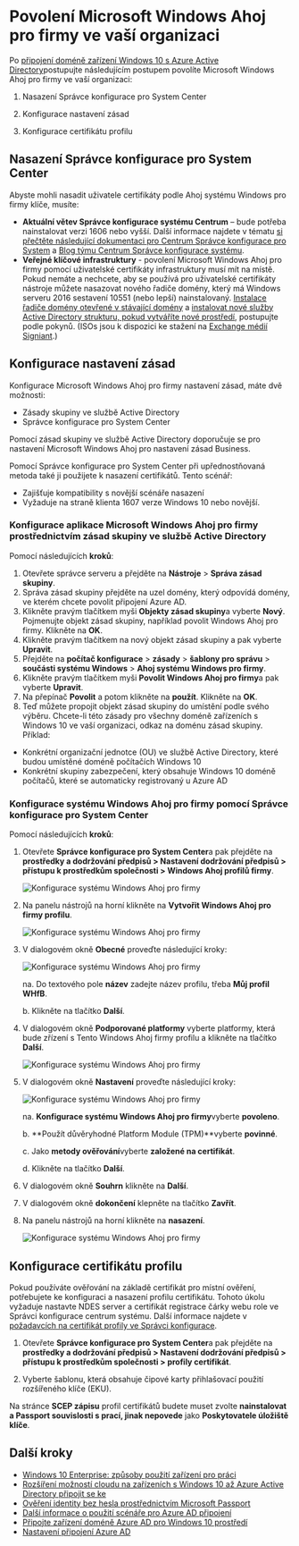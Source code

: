 <properties
    pageTitle="Povolení Microsoft Windows Ahoj pro firmy ve vaší organizaci | Microsoft Azure"
    description="Nasazení pokyny, jak povolit Microsoft Passport ve vaší organizaci."
    services="active-directory"
    documentationCenter=""
    keywords="Konfigurace Microsoft Passport, Microsoft Windows Ahoj firmy nasazení"
    authors="markusvi"
    manager="femila"
    editor=""
    tags="azure-classic-portal"/>

<tags
    ms.service="active-directory"
    ms.workload="identity"
    ms.tgt_pltfrm="na"
    ms.devlang="na"
    ms.topic="article"
    ms.date="10/11/2016"
    ms.author="markvi"/>


# <a name="enable-microsoft-windows-hello-for-business-in-your-organization"></a>Povolení Microsoft Windows Ahoj pro firmy ve vaší organizaci

Po [připojení doméně zařízení Windows 10 s Azure Active Directory](active-directory-azureadjoin-devices-group-policy.md)postupujte následujícím postupem povolíte Microsoft Windows Ahoj pro firmy ve vaší organizaci:

1. Nasazení Správce konfigurace pro System Center  

2. Konfigurace nastavení zásad

3. Konfigurace certifikátu profilu  




## <a name="deploy-system-center-configuration-manager"></a>Nasazení Správce konfigurace pro System Center 

Abyste mohli nasadit uživatele certifikáty podle Ahoj systému Windows pro firmy klíče, musíte:

- **Aktuální větev Správce konfigurace systému Centrum** – bude potřeba nainstalovat verzi 1606 nebo vyšší. Další informace najdete v tématu [si přečtěte následující dokumentaci pro Centrum Správce konfigurace pro System](https://technet.microsoft.com/library/mt346023.aspx) a [Blog týmu Centrum Správce konfigurace systému](http://blogs.technet.com/b/configmgrteam/archive/2015/09/23/now-available-update-for-system-center-config-manager-tp3.aspx).
- **Veřejné klíčové infrastruktury** - povolení Microsoft Windows Ahoj pro firmy pomocí uživatelské certifikáty infrastruktury musí mít na místě. Pokud nemáte a nechcete, aby se používá pro uživatelské certifikáty nástroje můžete nasazovat nového řadiče domény, který má Windows serveru 2016 sestavení 10551 (nebo lepší) nainstalovaný. [Instalace řadiče domény otevřené v stávající domény](https://technet.microsoft.com/library/jj574134.aspx) a [instalovat nové služby Active Directory strukturu, pokud vytváříte nové prostředí](https://technet.microsoft.com/library/jj574166), postupujte podle pokynů. (ISOs jsou k dispozici ke stažení na [Exchange médií Signiant](https://datatransfer.microsoft.com/signiant_media_exchange/spring/main?sdkAccessible=true).)


## <a name="configure-policy-settings"></a>Konfigurace nastavení zásad

Konfigurace Microsoft Windows Ahoj pro firmy nastavení zásad, máte dvě možnosti:

- Zásady skupiny ve službě Active Directory 
- Správce konfigurace pro System Center 


Pomocí zásad skupiny ve službě Active Directory doporučuje se pro nastavení Microsoft Windows Ahoj pro nastavení zásad Business. 



Pomocí Správce konfigurace pro System Center při upřednostňovaná metoda také ji použijete k nasazení certifikátů. Tento scénář:

- Zajišťuje kompatibility s novější scénáře nasazení
- Vyžaduje na straně klienta 1607 verze Windows 10 nebo novější.

### <a name="configure-microsoft-windows-hello-for-business-via-group-policy-in-active-directory"></a>Konfigurace aplikace Microsoft Windows Ahoj pro firmy prostřednictvím zásad skupiny ve službě Active Directory

 
Pomocí následujících **kroků**:

1.  Otevřete správce serveru a přejděte na **Nástroje** > **Správa zásad skupiny**.
2.  Správa zásad skupiny přejděte na uzel domény, který odpovídá domény, ve kterém chcete povolit připojení Azure AD.
3.  Klikněte pravým tlačítkem myši **Objekty zásad skupiny**a vyberte **Nový**. Pojmenujte objekt zásad skupiny, například povolit Windows Ahoj pro firmy. Klikněte na **OK**.
4.  Klikněte pravým tlačítkem na nový objekt zásad skupiny a pak vyberte **Upravit**.
5.  Přejděte na **počítač konfigurace** > **zásady** > **šablony pro správu** > **součásti systému Windows** > **Ahoj systému Windows pro firmy**.
6.  Klikněte pravým tlačítkem myši **Povolit Windows Ahoj pro firmy**a pak vyberte **Upravit**.
7.  Na přepínač **Povolit** a potom klikněte na **použít**. Klikněte na **OK**.
8.  Teď můžete propojit objekt zásad skupiny do umístění podle svého výběru. Chcete-li této zásady pro všechny doméně zařízeních s Windows 10 ve vaší organizaci, odkaz na doménu zásad skupiny. Příklad:
 - Konkrétní organizační jednotce (OU) ve službě Active Directory, které budou umístěné doméně počítačích Windows 10
 - Konkrétní skupiny zabezpečení, který obsahuje Windows 10 doméně počítačů, které se automaticky registrovaný u Azure AD


### <a name="configure-windows-hello-for-business-using-system-center-configuration-manager"></a>Konfigurace systému Windows Ahoj pro firmy pomocí Správce konfigurace pro System Center


Pomocí následujících **kroků**:


1. Otevřete **Správce konfigurace pro System Center**a pak přejděte na **prostředky a dodržování předpisů > Nastavení dodržování předpisů > přístupu k prostředkům společnosti > Windows Ahoj profilů firmy**.

    ![Konfigurace systému Windows Ahoj pro firmy](./media/active-directory-azureadjoin-passport-deployment/01.png)


2. Na panelu nástrojů na horní klikněte na **Vytvořit Windows Ahoj pro firmy profilu**.

    ![Konfigurace systému Windows Ahoj pro firmy](./media/active-directory-azureadjoin-passport-deployment/02.png)

2. V dialogovém okně **Obecné** proveďte následující kroky:

    ![Konfigurace systému Windows Ahoj pro firmy](./media/active-directory-azureadjoin-passport-deployment/03.png)

    na. Do textového pole **název** zadejte název profilu, třeba **Můj profil WHfB**.

    b. Klikněte na tlačítko **Další**.


2. V dialogovém okně **Podporované platformy** vyberte platformy, která bude zřízení s Tento Windows Ahoj firmy profilu a klikněte na tlačítko **Další**.

    ![Konfigurace systému Windows Ahoj pro firmy](./media/active-directory-azureadjoin-passport-deployment/04.png)


2. V dialogovém okně **Nastavení** proveďte následující kroky:

    ![Konfigurace systému Windows Ahoj pro firmy](./media/active-directory-azureadjoin-passport-deployment/05.png)

    na. **Konfigurace systému Windows Ahoj pro firmy**vyberte **povoleno**.

    b. **Použít důvěryhodné Platform Module (TPM)**vyberte **povinné**. 

    c. Jako **metody ověřování**vyberte **založené na certifikát**.

    d. Klikněte na tlačítko **Další**.



2. V dialogovém okně **Souhrn** klikněte na **Další**.

2. V dialogovém okně **dokončení** klepněte na tlačítko **Zavřít**.


2. Na panelu nástrojů na horní klikněte na **nasazení**.

    ![Konfigurace systému Windows Ahoj pro firmy](./media/active-directory-azureadjoin-passport-deployment/06.png)



## <a name="configure-the-certificate-profile"></a>Konfigurace certifikátu profilu 

Pokud používáte ověřování na základě certifikát pro místní ověření, potřebujete ke konfiguraci a nasazení profilu certifikátu. Tohoto úkolu vyžaduje nastavte NDES server a certifikát registrace čárky webu role ve Správci konfigurace centrum systému. Další informace najdete v [požadavcích na certifikát profily ve Správci konfigurace](https://technet.microsoft.com/library/dn261205.aspx).

1. Otevřete **Správce konfigurace pro System Center**a pak přejděte na **prostředky a dodržování předpisů > Nastavení dodržování předpisů > přístupu k prostředkům společnosti > profily certifikát**.


2. Vyberte šablonu, která obsahuje čipové karty přihlašovací použití rozšířeného klíče (EKU).

Na stránce **SCEP zápisu** profil certifikátů budete muset zvolte **nainstalovat a Passport souvislosti s prací, jinak nepovede** jako **Poskytovatele úložiště klíče**.



## <a name="next-steps"></a>Další kroky
* [Windows 10 Enterprise: způsoby použití zařízení pro práci](active-directory-azureadjoin-windows10-devices-overview.md)
* [Rozšíření možností cloudu na zařízeních s Windows 10 až Azure Active Directory připojit se ke](active-directory-azureadjoin-user-upgrade.md)
* [Ověření identity bez hesla prostřednictvím Microsoft Passport](active-directory-azureadjoin-passport.md)
* [Další informace o použití scénáře pro Azure AD připojení](active-directory-azureadjoin-deployment-aadjoindirect.md)
* [Připojte zařízení doméně Azure AD pro Windows 10 prostředí](active-directory-azureadjoin-devices-group-policy.md)
* [Nastavení připojení Azure AD](active-directory-azureadjoin-setup.md)
